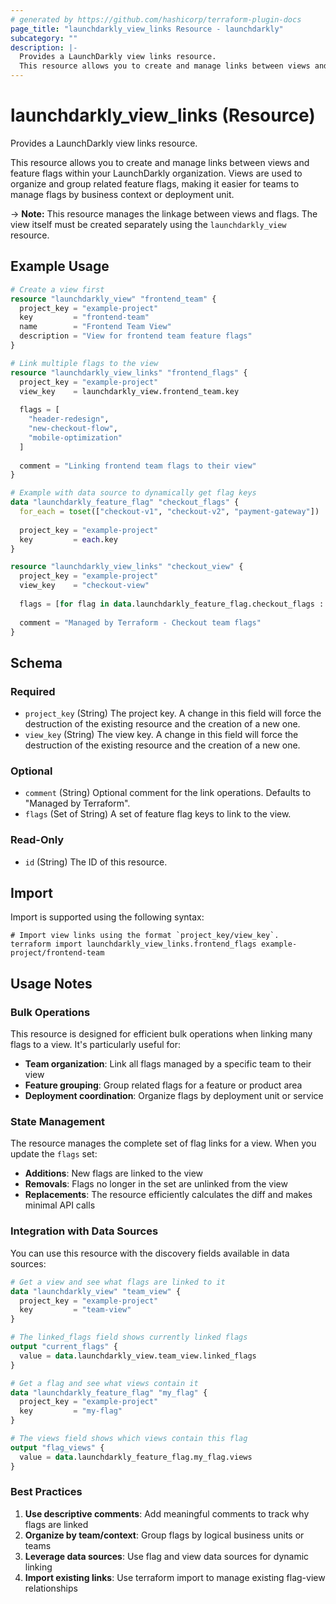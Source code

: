 ```yaml
---
# generated by https://github.com/hashicorp/terraform-plugin-docs
page_title: "launchdarkly_view_links Resource - launchdarkly"
subcategory: ""
description: |-
  Provides a LaunchDarkly view links resource.
  This resource allows you to create and manage links between views and feature flags within your LaunchDarkly organization.
---
```


# launchdarkly_view_links (Resource)

Provides a LaunchDarkly view links resource.

This resource allows you to create and manage links between views and feature flags within your LaunchDarkly organization. Views are used to organize and group related feature flags, making it easier for teams to manage flags by business context or deployment unit.

-> **Note:** This resource manages the linkage between views and flags. The view itself must be created separately using the `launchdarkly_view` resource.

## Example Usage

```terraform
# Create a view first
resource "launchdarkly_view" "frontend_team" {
  project_key = "example-project"
  key         = "frontend-team"
  name        = "Frontend Team View"
  description = "View for frontend team feature flags"
}

# Link multiple flags to the view
resource "launchdarkly_view_links" "frontend_flags" {
  project_key = "example-project"
  view_key    = launchdarkly_view.frontend_team.key
  
  flags = [
    "header-redesign",
    "new-checkout-flow",
    "mobile-optimization"
  ]
  
  comment = "Linking frontend team flags to their view"
}

# Example with data source to dynamically get flag keys
data "launchdarkly_feature_flag" "checkout_flags" {
  for_each = toset(["checkout-v1", "checkout-v2", "payment-gateway"])
  
  project_key = "example-project"
  key         = each.key
}

resource "launchdarkly_view_links" "checkout_view" {
  project_key = "example-project"
  view_key    = "checkout-view"
  
  flags = [for flag in data.launchdarkly_feature_flag.checkout_flags : flag.key]
  
  comment = "Managed by Terraform - Checkout team flags"
}
```

<!-- schema generated by tfplugindocs -->
## Schema

### Required

- `project_key` (String) The project key. A change in this field will force the destruction of the existing resource and the creation of a new one.
- `view_key` (String) The view key. A change in this field will force the destruction of the existing resource and the creation of a new one.

### Optional

- `comment` (String) Optional comment for the link operations. Defaults to "Managed by Terraform".
- `flags` (Set of String) A set of feature flag keys to link to the view.

### Read-Only

- `id` (String) The ID of this resource.

## Import

Import is supported using the following syntax:

```shell
# Import view links using the format `project_key/view_key`.
terraform import launchdarkly_view_links.frontend_flags example-project/frontend-team
```

## Usage Notes

### Bulk Operations
This resource is designed for efficient bulk operations when linking many flags to a view. It's particularly useful for:

- **Team organization**: Link all flags managed by a specific team to their view
- **Feature grouping**: Group related flags for a feature or product area
- **Deployment coordination**: Organize flags by deployment unit or service

### State Management
The resource manages the complete set of flag links for a view. When you update the `flags` set:
- **Additions**: New flags are linked to the view
- **Removals**: Flags no longer in the set are unlinked from the view
- **Replacements**: The resource efficiently calculates the diff and makes minimal API calls

### Integration with Data Sources
You can use this resource with the discovery fields available in data sources:

```terraform
# Get a view and see what flags are linked to it
data "launchdarkly_view" "team_view" {
  project_key = "example-project"
  key         = "team-view"
}

# The linked_flags field shows currently linked flags
output "current_flags" {
  value = data.launchdarkly_view.team_view.linked_flags
}

# Get a flag and see what views contain it
data "launchdarkly_feature_flag" "my_flag" {
  project_key = "example-project"
  key         = "my-flag"
}

# The views field shows which views contain this flag
output "flag_views" {
  value = data.launchdarkly_feature_flag.my_flag.views
}
```

### Best Practices

1. **Use descriptive comments**: Add meaningful comments to track why flags are linked
2. **Organize by team/context**: Group flags by logical business units or teams
3. **Leverage data sources**: Use flag and view data sources for dynamic linking
4. **Import existing links**: Use terraform import to manage existing flag-view relationships 